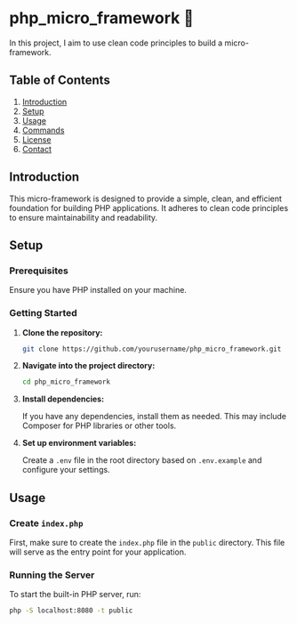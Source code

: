 # php_micro_framework 🐘

In this project, I aim to use clean code principles to build a micro-framework.

## Table of Contents

1. [Introduction](#introduction)
2. [Setup](#setup)
3. [Usage](#usage)
4. [Commands](#commands)
5. [License](#license)
6. [Contact](#contact)

## Introduction

This micro-framework is designed to provide a simple, clean, and efficient foundation for building PHP applications. It adheres to clean code principles to ensure maintainability and readability.

## Setup

### Prerequisites

Ensure you have PHP installed on your machine. 

### Getting Started

1. **Clone the repository:**

    ```bash
    git clone https://github.com/yourusername/php_micro_framework.git
    ```

2. **Navigate into the project directory:**

    ```bash
    cd php_micro_framework
    ```

3. **Install dependencies:**

    If you have any dependencies, install them as needed. This may include Composer for PHP libraries or other tools.

4. **Set up environment variables:**

    Create a `.env` file in the root directory based on `.env.example` and configure your settings.

## Usage

### Create `index.php`

First, make sure to create the `index.php` file in the `public` directory. This file will serve as the entry point for your application.

### Running the Server

To start the built-in PHP server, run:

```bash
php -S localhost:8080 -t public
